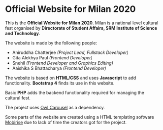# Official Website for Milan 2020

This is the **Official Website for Milan 2020**. Milan is a national level cultural fest organised by **Directorate of Student Affairs, SRM Institute of Science and Technology**.

The website is made by the following people:
* Aniruddha Chatterjee *(Project Lead, Fullstack Developer)*
* Gita Alekhya Paul *(Frontend Developer)*
* Snehil *(Frontend Developer and Graphics Editing)*
* Aaishika S Bhattacharya *(Frontend Developer)*

The website is based on **HTML/CSS** and uses **Javascript** to add functionality. **Bootstrap 4** finds its use in this website.

Basic **PHP** adds the backend functionality required for managing the cultural fest.

The project uses [Owl Carousel](https://github.com/OwlCarousel2/OwlCarousel2) as a dependency.

Some parts of the website are created using a HTML templating software [Mobirise](http://mobirise.com) due to lack of time the creators got for the project.
